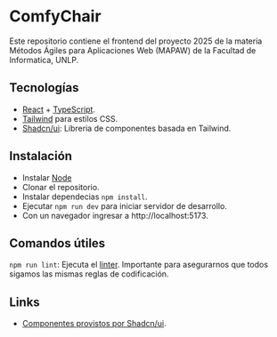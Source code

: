 # ComfyChair

Este repositorio contiene el frontend del proyecto 2025 de la materia Métodos Ágiles para Aplicaciones Web (MAPAW) de la Facultad de Informatica, UNLP.

## Tecnologías
- [React](https://react.dev/) + [TypeScript](https://www.typescriptlang.org/).
- [Tailwind](https://tailwindcss.com/) para estilos CSS.
- [Shadcn/ui](https://ui.shadcn.com/): Libreria de componentes basada en Tailwind.

## Instalación
- Instalar [Node](https://nodejs.org/)
- Clonar el repositorio.
- Instalar dependecias `npm install`.
- Ejecutar `npm run dev` para iniciar servidor de desarrollo.
- Con un navegador ingresar a http://localhost:5173.

## Comandos útiles
`npm run lint`: Ejecuta el [linter](https://eslint.org/). Importante para asegurarnos que todos sigamos las mismas reglas de codificación.

## Links
- [Componentes provistos por Shadcn/ui](https://ui.shadcn.com/docs/components).